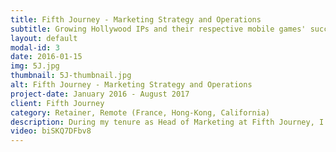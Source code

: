 ```yaml
---
title: Fifth Journey - Marketing Strategy and Operations
subtitle: Growing Hollywood IPs and their respective mobile games' success
layout: default
modal-id: 3
date: 2016-01-15
img: 5J.jpg
thumbnail: 5J-thumbnail.jpg
alt: Fifth Journey - Marketing Strategy and Operations
project-date: January 2016 - August 2017
client: Fifth Journey
category: Retainer, Remote (France, Hong-Kong, California)
description: During my tenure as Head of Marketing at Fifth Journey, I accompanied the CEO and creative teams in defining and executing the marketing strategy for its portfolio of Hollywood IP-related mobile games. <br/><br/>I worked hand-in-hand with the production director to set up a comprehensive tech stack across all their titles, allowing the team to operate critical services such as attribution, analytics, community and CRM. <br/><br/>In close cooperation with their stakeholders in Hollywood, I devised and executed cross-marketing operations aimed at increasing both game and IP performance. Alongside Kubo a Samurai Quest, I worked on 4 still-unannounced projects (among which VR and AR titles).
video: biSKQ7DFbv8
---
```

